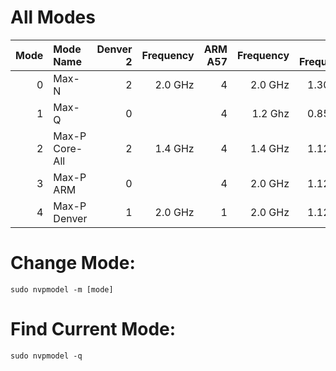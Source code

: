 # All Modes
|Mode |Mode Name      |Denver 2 |Frequency |ARM A57 |Frequency |GPU Frequency|
|----:|:--------------|--------:|---------:|-------:|---------:|------------:|
|    0|Max-N	        |        2|   2.0 GHz|       4|   2.0 GHz|     1.30 Ghz|
|    1|Max-Q	        |        0|	 	       |       4|   1.2 Ghz|     0.85 Ghz|
|    2|Max-P Core-All |        2|	  1.4 GHz|       4|   1.4 GHz|     1.12 Ghz|
|    3|Max-P ARM	    |        0|	 	       |       4|   2.0 GHz|     1.12 Ghz|
|    4|Max-P Denver   |        1|   2.0 GHz|       1|   2.0 GHz|     1.12 Ghz|

# Change Mode:
```
sudo nvpmodel -m [mode]
```

# Find Current Mode:
```
sudo nvpmodel -q
```
